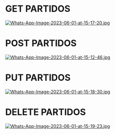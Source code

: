 # GET PARTIDOS
[![Whats-App-Image-2023-06-01-at-15-17-20.jpg](https://i.postimg.cc/BnNKtN1v/Whats-App-Image-2023-06-01-at-15-17-20.jpg)](https://postimg.cc/hXzj5LsF)

# POST PARTIDOS
[![Whats-App-Image-2023-06-01-at-15-12-46.jpg](https://i.postimg.cc/7P7JSqTd/Whats-App-Image-2023-06-01-at-15-12-46.jpg)](https://postimg.cc/nMFLJb2G)

# PUT PARTIDOS
[![Whats-App-Image-2023-06-01-at-15-18-30.jpg](https://i.postimg.cc/pdpprvH0/Whats-App-Image-2023-06-01-at-15-18-30.jpg)](https://postimg.cc/4KRJ2rnt)

# DELETE PARTIDOS
[![Whats-App-Image-2023-06-01-at-15-19-23.jpg](https://i.postimg.cc/25M3BtjC/Whats-App-Image-2023-06-01-at-15-19-23.jpg)](https://postimg.cc/yJh7MvSG)